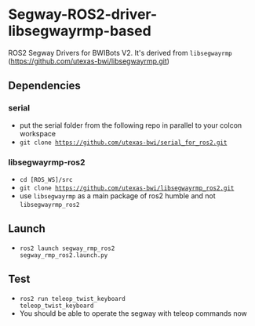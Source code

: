 # Segway-ROS2-driver-libsegwayrmp-based
ROS2 Segway Drivers for BWIBots V2. It's derived from <code>libsegwayrmp</code> (https://github.com/utexas-bwi/libsegwayrmp.git)

## Dependencies
### serial
- put the serial folder from the following repo in parallel to your colcon workspace
- <code>git clone https://github.com/utexas-bwi/serial_for_ros2.git</code>

### libsegwayrmp-ros2
- <code>cd [ROS_WS]/src</code>
- <code>git clone https://github.com/utexas-bwi/libsegwayrmp_ros2.git</code>
- use <code>libsegwayrmp</code> as a main package of ros2 humble and not <code>libsegwayrmp_ros2</code>

## Launch
- <code>ros2 launch segway_rmp_ros2 segway_rmp_ros2.launch.py</code>
  
## Test
- <code>ros2 run teleop_twist_keyboard teleop_twist_keyboard</code>
- You should be able to operate the segway with teleop commands now
